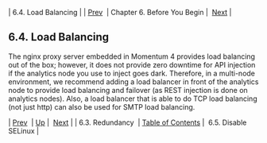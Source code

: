 | 6.4. Load Balancing |
| [Prev](byb.redundancy)  | Chapter 6. Before You Begin |  [Next](byb.disable_selinux) |

## 6.4. Load Balancing

The nginx proxy server embedded in Momentum 4 provides load balancing out of the box; however, it does not provide zero downtime for API injection if the analytics node you use to inject goes dark. Therefore, in a multi-node environment, we recommend adding a load balancer in front of the analytics node to provide load balancing and failover (as REST injection is done on analytics nodes). Also, a load balancer that is able to do TCP load balancing (not just http) can also be used for SMTP load balancing.

| [Prev](byb.redundancy)  | [Up](before_you_begin) |  [Next](byb.disable_selinux) |
| 6.3. Redundancy  | [Table of Contents](index) |  6.5. Disable SELinux |

